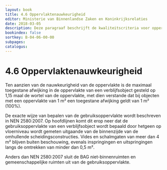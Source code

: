 ```yaml
---
layout: book
title: 4.6 Oppervlaktenauwkeurigheid
editor: Ministerie van Binnenlandse Zaken en Koninkrijksrelaties
date: 2018-03-05
description: Deze paragraaf beschrijft de kwaliteitscriteria voor oppervlaktenauwkeurigheid.
bookindex: false
sortkey: B-04-06-00-00
subpages:
catalogus:
---
```


# 4.6 Oppervlaktenauwkeurigheid

Ten aanzien van de nauwkeurigheid van de oppervlakte is de maximaal toegestane afwijking in de oppervlakte van een verblijfsobject gesteld op 1,15 maal de wortel van de oppervlakte, met dien verstande dat bij objecten met een oppervlakte van 1 m² een toegestane afwijking geldt van 1 m² (100%).

De exacte wijze van bepalen van de gebruiksoppervlakte wordt beschreven in NEN 2580:2007. Op hoofdlijnen komt dit erop neer dat de gebruiksoppervlakte van een verblijfsobject wordt bepaald door hetgeen op vloerniveau wordt gemeten uitgaande van de binnenzijde van de omhullende scheidingsconstructies. Vides en schalmgaten van meer dan 4 m² blijven buiten beschouwing, evenals inspringingen en uitspringingen langs de omtrekken van minder dan 0,5 m².

Anders dan NEN 2580:2007 sluit de BAG niet-binnenruimten en gemeenschappelijke ruimten uit van de gebruiksoppervlakte.
